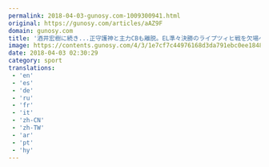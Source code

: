 ```yaml
---
permalink: 2018-04-03-gunosy.com-1009300941.html
original: https://gunosy.com/articles/aAZ9F
domain: gunosy.com
title: '酒井宏樹に続き...正守護神と主力CBも離脱。EL準々決勝のライプツィヒ戦を欠場へ（フットボールチャンネル） - グノシー'
image: https://contents.gunosy.com/4/3/1e7cf7c44976168d3da791ebc0ee1848_content.jpg
date: 2018-04-03 02:30:29
category: sport
translations: 
 - 'en'
 - 'es'
 - 'de'
 - 'ru'
 - 'fr'
 - 'it'
 - 'zh-CN'
 - 'zh-TW'
 - 'ar'
 - 'pt'
 - 'hy'
---
```


